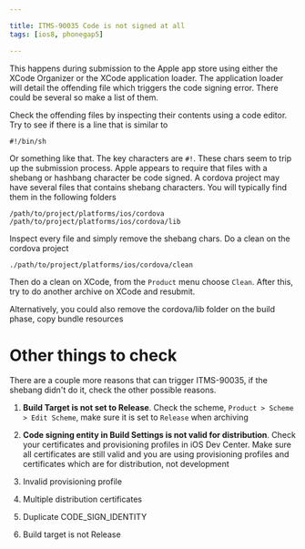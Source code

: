 ```yaml
---

title: ITMS-90035 Code is not signed at all
tags: [ios8, phonegap5]

---
```


This happens during submission to the Apple app store using either the XCode Organizer or the XCode application loader. The application loader will detail the offending file which triggers the code signing error. There could be several so make a list of them.

Check the offending files by inspecting their contents using a code editor. Try to see if there is a line that is similar to

~~~
#!/bin/sh
~~~

Or something like that. The key characters are `#!`. These chars seem to trip up the submission process. Apple appears to require that files with a shebang or hashbang character be code signed. A cordova project may have several files that contains shebang characters. You will typically find them in the following folders

~~~
/path/to/project/platforms/ios/cordova
/path/to/project/platforms/ios/cordova/lib
~~~

Inspect every file and simply remove the shebang chars. Do a clean on the cordova project

~~~
./path/to/project/platforms/ios/cordova/clean
~~~

Then do a clean on XCode, from the `Product` menu choose `Clean`. After this, try to do another archive on XCode and resubmit.

Alternatively, you could also remove the cordova/lib folder on the build phase, copy bundle resources

# Other things to check

There are a couple more reasons that can trigger ITMS-90035, if the shebang didn't do it, check the other possible reasons.

1. **Build Target is not set to Release**. Check the scheme, `Product > Scheme > Edit Scheme`, make sure it is set to `Release` when archiving
2. **Code signing entity in Build Settings is not valid for distribution**. Check your certificates and provisioning profiles in iOS Dev Center. Make sure all certificates are still valid and you are using provisioning profiles and certificates which are for distribution, not development




1. Invalid provisioning profile

3. Multiple distribution certificates
4. Duplicate CODE_SIGN_IDENTITY
5. Build target is not Release
